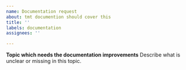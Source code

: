 ```yaml
---
name: Documentation request
about: tmt documention should cover this
title: ''
labels: documentation
assignees: ''

---
```


**Topic which needs the documentation improvements**
Describe what is unclear or missing in this topic.
